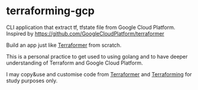 # terraforming-gcp
CLI application that extract tf, tfstate file from Google Cloud Platform. Inspired by https://github.com/GoogleCloudPlatform/terraformer

Build an app just like [Terraformer](https://github.com/GoogleCloudPlatform/terraformer) from scratch.

This is a personal practice to get used to using golang and to have deeper understanding of Terraform and Google Cloud Platform.

I may copy&use and customise code from [Terraformer](https://github.com/GoogleCloudPlatform/terraformer) and [Terraforming](https://github.com/dtan4/terraforming) for study purposes only.
